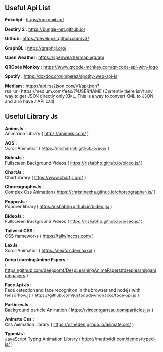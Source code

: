 ## Useful Api List

**PokeApi** : https://pokeapi.co/

**Destiny 2** : https://bungie-net.github.io/

**Github** : https://developer.github.com/v3/

**GraphQL** : https://graphql.org/

**Open Weather** : https://openweathermap.org/api

**QRCode Monkey** : https://www.qrcode-monkey.com/qr-code-api-with-logo

**Spotify** : https://doxdox.org/jmperez/spotify-web-api-js

**Medium** : https://api.rss2json.com/v1/api.json?rss_url=https://medium.com/feed/@USERNAME 
(Currently there isn't any way to get JSON directly only XML, This is a way to convert XML to JSON and also have a API call)


## Useful Library Js

**AnimeJs** : <br>
Animation Library ( https://animejs.com/ )

**AOS** : <br>
Scroll Animation ( https://michalsnik.github.io/aos/ )

**BideoJs** : <br>
Fullscreen Background Videos ( https://rishabhp.github.io/bideo.js/ )

**ChartJs** : <br>
Chart library ( https://www.chartjs.org/ )

**ChoreographerJs** : <br>
Complex Css Animation ( https://christinecha.github.io/choreographer-js/ )

**PopperJs** : <br>
Popover library ( https://rishabhp.github.io/bideo.js/ )

**BideoJs** : <br>
Fullscreen Background Videos ( https://rishabhp.github.io/bideo.js/ )

**Tailwind CSS** : <br>
CSS frameworks ( https://tailwindcss.com/ )

**LaxJs** : <br>
Scroll Animation ( https://alexfox.dev/laxxx/ )

**Deep Learning Anime Papers** : <br> 
( https://github.com/deeppomf/DeepLearningAnimePapers#deeplearninganimepapers )

**Face Api Js** : <br>
Face detection and face recognition in the browser and nodejs with tensorflow.js
( https://github.com/justadudewhohacks/face-api.js )

**ParticlesJs** : <br>
Background particle Animation ( https://vincentgarreau.com/particles.js/ )

**Animate Css** : <br>
Css Animation Library ( https://daneden.github.io/animate.css/ )

**TypedJs** : <br>
JavaScript Typing Animation Library ( https://mattboldt.com/demos/typed-js/ )
